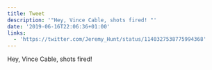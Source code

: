 ```yaml
---
title: Tweet
description: '"Hey, Vince Cable, shots fired! "'
date: '2019-06-16T22:06:36+01:00'
links:
  - 'https://twitter.com/Jeremy_Hunt/status/1140327538775994368'
---
```

Hey, Vince Cable, shots fired! 
